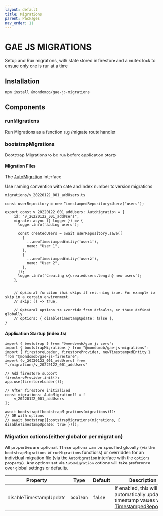 ```yaml
---
layout: default
title: Migrations
parent: Packages
nav_order: 11
---
```


# GAE JS MIGRATIONS

Setup and Run migrations, with state stored in firestore and a mutex lock to ensure only one is run at a time

## Installation

```sh
npm install @mondomob/gae-js-migrations
```

## Components

### runMigrations
Run Migrations as a function e.g /migrate route handler

### bootstrapMigrations
Bootstrap Migrations to be run before application starts

#### Migration Files
The [AutoMigration](https://github.com/mondo-mob/gae-js/blob/main/packages/gae-js-migrations/src/auto-migration.ts) interface 

Use naming convention with date and index number to version migrations

   `migrations/v_20220122_001_addUsers.ts`

```
const userRepository = new TimestampedRepository<User>("users");

export const v_20220122_001_addUsers: AutoMigration = {
    id: "v_20220122_001_addUsers",   
    migrate: async ({ logger }) => {
      logger.info("Adding users");
    
      const createdUsers = await userRepository.save([
        {
          ...newTimestampedEntity("user1"),
          name: "User 1",
        },
        {
          ...newTimestampedEntity("user2"),
          name: "User 2",
        },
      ]);
      logger.info(`Creating ${createdUsers.length} new users`);
    },
    
    
    // Optional function that skips if returning true. For example to skip in a certain environment.
    // skip: () => true,
    
    // Optional options to override from defaults, or those defined globally
    // options: { disableTimestampUpdate: false },
}
```

#### Application Startup (index.ts)
```
import { bootstrap } from "@mondomob/gae-js-core";
import { bootstrapMigrations } from "@mondomob/gae-js-migrations";
import { firestoreLoader, firestoreProvider, newTimestampedEntity } from "@mondomob/gae-js-firestore";
import {v_20220122_001_addUsers} from "./migrations/v_20220122_001_addUsers"

// Add firestore support
firestoreProvider.init();
app.use(firestoreLoader());

// After firestore initialised
const migrations: AutoMigration[] = [
    v_20220122_001_addUsers
];

await bootstrap([bootstrapMigrations(migrations)]);
// OR with options
// await bootstrap([bootstrapMigrations(migrations, { disableTimestampUpdate: true })]);
```


### Migration options (either global or per migration)

All properties are optional. These options can be specified globally (via the `bootstrapMigrations` or `runMigrations` functions) or overridden for an individual
migration file (via the `AutoMigration` interface with the `options` property). Any options set via `AutoMigration` options will take preference over global settings or defaults.

| Property               | Type      | Default | Description                                                                                                           |
|------------------------|-----------|---------|-----------------------------------------------------------------------------------------------------------------------|
| disableTimestampUpdate | `boolean` | `false` | If enabled, this will skip automatically updating timestamp values via [TimestampedRepository](./gae-js-firestore.md) |
